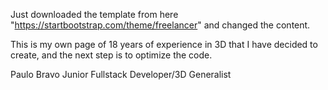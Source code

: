 Just downloaded the template from here "https://startbootstrap.com/theme/freelancer" and changed the content.

This is my own page of 18 years of experience in 3D that I have decided to create, and the next step is to optimize the code.

Paulo Bravo
Junior Fullstack Developer/3D Generalist